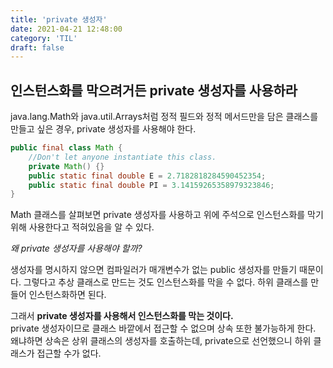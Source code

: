 ```yaml
---
title: 'private 생성자'
date: 2021-04-21 12:48:00
category: 'TIL'
draft: false
---
```

## 인스턴스화를 막으려거든 private 생성자를 사용하라
java.lang.Math와 java.util.Arrays처럼 정적 필드와 정적 메서드만을 담은 클래스를 만들고 싶은 경우, private 생성자를 사용해야 한다.
```java
public final class Math {
    //Don't let anyone instantiate this class.
    private Math() {}
    public static final double E = 2.7182818284590452354;
    public static final double PI = 3.14159265358979323846;
}
```
Math 클래스를 살펴보면 private 생성자를 사용하고 위에 주석으로 인스턴스화를 막기 위해 사용한다고 적혀있음을 알 수 있다.

_왜 private 생성자를 사용해야 할까?_

생성자를 명시하지 않으면 컴파일러가 매개변수가 없는 public 생성자를 만들기 때문이다. 그렇다고 추상 클래스로 만드는 것도 인스턴스화를 막을 수 없다. 하위 클래스를 만들어 인스턴스화하면 된다.  

그래서 **private 생성자를 사용해서 인스턴스화를 막는 것이다.**  
private 생성자이므로 클래스 바깥에서 접근할 수 없으며 상속 또한 불가능하게 한다. 왜냐하면 상속은 상위 클래스의 생성자를 호출하는데, private으로 선언했으니 하위 클래스가 접근할 수가 없다.
